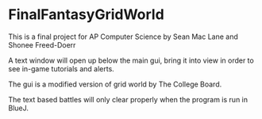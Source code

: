 FinalFantasyGridWorld
=====================

This is a final project for AP Computer Science by Sean Mac Lane and Shonee Freed-Doerr

A text window will open up below the main gui, bring it into view in order to see in-game tutorials and alerts.

The gui is a modified version of grid world by The College Board.

The text based battles will only clear properly when the program is run in BlueJ.

